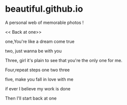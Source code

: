 # beautiful.github.io
A personal web of memorable photos !

<< Back at one>>

one,You're like a dream come true

two, just wanna be with you

Three, girl it's plain to see that you're the only one for me.

Four,repeat steps one two three

five, make you fall in love with me

if ever I believe my work is done

Then I'll start back at one
